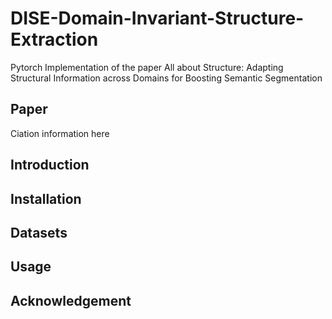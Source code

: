 # DISE-Domain-Invariant-Structure-Extraction
Pytorch Implementation of the paper All about Structure: Adapting Structural Information across Domains for Boosting Semantic Segmentation

## Paper
Ciation information here

## Introduction

## Installation

## Datasets

## Usage

## Acknowledgement
